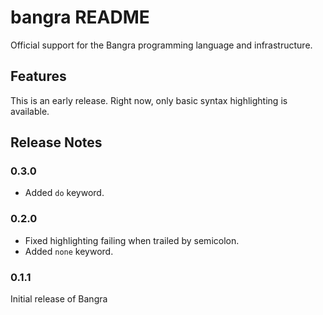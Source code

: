 # bangra README

Official support for the Bangra programming language and infrastructure.

## Features

This is an early release. Right now, only basic syntax highlighting is available.

## Release Notes

### 0.3.0

* Added `do` keyword.

### 0.2.0

* Fixed highlighting failing when trailed by semicolon.
* Added `none` keyword.

### 0.1.1

Initial release of Bangra


